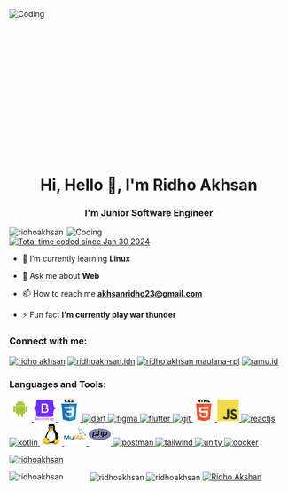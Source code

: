 <img align="right" alt="Coding" width="100%" height="300"  src="https://goldeneagle.ai/media/media/uploads/docker.gif">

<h1 align="center">Hi, Hello 👋, I'm Ridho Akhsan</h1>
<h3 align="center">I'm Junior Software Engineer</h3>
<img align="right" alt="Coding" width="400" src="https://miro.medium.com/v2/resize:fit:1360/1*zVnWJtyGOX_kUIDm6ccCfQ.gif">

<p align="left"> 
  <img src="https://komarev.com/ghpvc/?username=ridhoakhsan&label=Profile%20views&color=0e75b6&style=flat" alt="ridhoakhsan" />
  <a href="https://wakatime.com/@018d5a78-7c20-4055-9bd6-c890a6fb0c06"><img src="https://wakatime.com/badge/user/018d5a78-7c20-4055-9bd6-c890a6fb0c06.svg" alt="Total time coded since Jan 30 2024" /></a>
</p>

- 🌱 I’m currently learning **Linux**

- 💬 Ask me about **Web**

- 📫 How to reach me **akhsanridho23@gmail.com**

- ⚡ Fun fact **I'm currently play war thunder**

<h3 align="left">Connect with me:</h3>
<p align="left">
<a href="https://linkedin.com/in/ridho akhsan" target="blank"><img align="center" src="https://raw.githubusercontent.com/rahuldkjain/github-profile-readme-generator/master/src/images/icons/Social/linked-in-alt.svg" alt="ridho akhsan" height="30" width="40" /></a>
<a href="https://instagram.com/ridhoakhsan.idn" target="blank"><img align="center" src="https://raw.githubusercontent.com/rahuldkjain/github-profile-readme-generator/master/src/images/icons/Social/instagram.svg" alt="ridhoakhsan.idn" height="30" width="40" /></a>
<a href="https://www.youtube.com/c/ridho akhsan maulana-rpl" target="blank"><img align="center" src="https://raw.githubusercontent.com/rahuldkjain/github-profile-readme-generator/master/src/images/icons/Social/youtube.svg" alt="ridho akhsan maulana-rpl" height="30" width="40" /></a>
<a href="https://discord.gg/ramu.id" target="blank"><img align="center" src="https://raw.githubusercontent.com/rahuldkjain/github-profile-readme-generator/master/src/images/icons/Social/discord.svg" alt="ramu.id" height="30" width="40" /></a>
</p>

<h3 align="left">Languages and Tools:</h3>
<p align="left"> <a href="https://developer.android.com" target="_blank" rel="noreferrer"> <img src="https://raw.githubusercontent.com/devicons/devicon/master/icons/android/android-original-wordmark.svg" alt="android" width="40" height="40"/> </a> <a href="https://getbootstrap.com" target="_blank" rel="noreferrer"> <img src="https://raw.githubusercontent.com/devicons/devicon/master/icons/bootstrap/bootstrap-plain-wordmark.svg" alt="bootstrap" width="40" height="40"/> </a> <a href="https://www.w3schools.com/css/" target="_blank" rel="noreferrer"> <img src="https://raw.githubusercontent.com/devicons/devicon/master/icons/css3/css3-original-wordmark.svg" alt="css3" width="40" height="40"/> </a> <a href="https://dart.dev" target="_blank" rel="noreferrer"> <img src="https://www.vectorlogo.zone/logos/dartlang/dartlang-icon.svg" alt="dart" width="40" height="40"/> </a> <a href="https://www.figma.com/" target="_blank" rel="noreferrer"> <img src="https://www.vectorlogo.zone/logos/figma/figma-icon.svg" alt="figma" width="40" height="40"/> </a> <a href="https://flutter.dev" target="_blank" rel="noreferrer"> <img src="https://www.vectorlogo.zone/logos/flutterio/flutterio-icon.svg" alt="flutter" width="40" height="40"/> </a> <a href="https://git-scm.com/" target="_blank" rel="noreferrer"> <img src="https://www.vectorlogo.zone/logos/git-scm/git-scm-icon.svg" alt="git" width="40" height="40"/> </a> <a href="https://www.w3.org/html/" target="_blank" rel="noreferrer"> <img src="https://raw.githubusercontent.com/devicons/devicon/master/icons/html5/html5-original-wordmark.svg" alt="html5" width="40" height="40"/> </a> <a href="https://developer.mozilla.org/en-US/docs/Web/JavaScript" target="_blank" rel="noreferrer"> <img src="https://raw.githubusercontent.com/devicons/devicon/master/icons/javascript/javascript-original.svg" alt="javascript" width="40" height="40"/> </a> <a href="https://kotlinlang.org" target="_blank" rel="noreferrer"> <img src="https://www.vectorlogo.zone/logos/reactjs/reactjs-icon.svg" alt="reactjs" width="40" height="40"/> <img src="https://www.vectorlogo.zone/logos/kotlinlang/kotlinlang-icon.svg" alt="kotlin" width="40" height="40"/> </a> <a href="https://www.linux.org/" target="_blank" rel="noreferrer"> <img src="https://raw.githubusercontent.com/devicons/devicon/master/icons/linux/linux-original.svg" alt="linux" width="40" height="40"/> </a> <a href="https://www.mysql.com/" target="_blank" rel="noreferrer"> <img src="https://raw.githubusercontent.com/devicons/devicon/master/icons/mysql/mysql-original-wordmark.svg" alt="mysql" width="40" height="40"/> </a> <a href="https://www.php.net" target="_blank" rel="noreferrer"> <img src="https://raw.githubusercontent.com/devicons/devicon/master/icons/php/php-original.svg" alt="php" width="40" height="40"/> </a> <a href="https://postman.com" target="_blank" rel="noreferrer"> <img src="https://www.vectorlogo.zone/logos/getpostman/getpostman-icon.svg" alt="postman" width="40" height="40"/> </a> <a href="https://tailwindcss.com/" target="_blank" rel="noreferrer"> <img src="https://www.vectorlogo.zone/logos/tailwindcss/tailwindcss-icon.svg" alt="tailwind" width="40" height="40"/> </a> <a href="https://unity.com/" target="_blank" rel="noreferrer"> <img src="https://www.vectorlogo.zone/logos/unity3d/unity3d-icon.svg" alt="unity" width="40" height="40"/> </a> </a> <a href="https://docker.com/" target="_blank" rel="noreferrer"> <img src="https://img.icons8.com/?size=100&id=cdYUlRaag9G9&format=png&color=000000" alt="docker" width="40" height="40"/> </a> </p>

<p align="left"> <a href="https://github.com/ryo-ma/github-profile-trophy"><img src="https://github-profile-trophy.vercel.app/?username=ridhoakhsan" alt="ridhoakhsan" /></a> </p>

<p align="center">
  <img align="center" src="https://github-readme-stats.vercel.app/api?username=ridhoakhsan&show_icons=true&locale=en&hide_border=true" alt="ridhoakhsan" />
  <img align="center" src="https://github-readme-streak-stats.herokuapp.com/?user=ridhoakhsan&hide_border=true" alt="ridhoakhsan" />
  <a href="https://wakatime.com/@RidhoAkhsan"> <img src="https://github-readme-stats.vercel.app/api/wakatime?username=RidhoAkhsan&show_icons=true&layout=compact&bg_color=00000000&text_color=808080&hide_border=true&range=all_time" alt="Ridho Akshan" />
  <img align="left" src="https://github-readme-stats.vercel.app/api/top-langs?username=ridhoakhsan&show_icons=true&locale=en&layout=compact&hide_border=true" alt="ridhoakhsan" />
</p>
